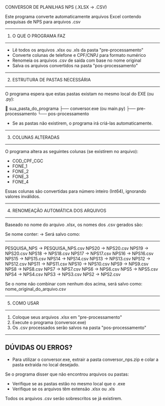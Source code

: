 
CONVERSOR DE PLANILHAS NPS (.XLSX → .CSV)

Este programa converte automaticamente arquivos Excel contendo pesquisas de NPS para arquivos .csv

---------------------------------------
1. O QUE O PROGRAMA FAZ
---------------------------------------

- Lê todos os arquivos .xlsx ou .xls da pasta "pre-processamento"
- Converte colunas de telefone e CPF/CNPJ para formato numérico
- Renomeia os arquivos .csv de saída com base no nome original
- Salva os arquivos convertidos na pasta "pos-processamento"

---------------------------------------
2. ESTRUTURA DE PASTAS NECESSÁRIA
---------------------------------------

O programa espera que estas pastas existam no mesmo local do EXE (ou .py):

📁 sua_pasta_do_programa
├── conversor.exe  (ou main.py)
├── pre-processamento
└── pos-processamento

* Se as pastas não existirem, o programa irá criá-las automaticamente.

---------------------------------------
3. COLUNAS ALTERADAS
---------------------------------------

O programa altera as seguintes colunas (se existirem no arquivo):

- COD_CPF_CGC
- FONE_1
- FONE_2
- FONE_3
- FONE_4

Essas colunas são convertidas para número inteiro (Int64), ignorando valores inválidos.

---------------------------------------
4. RENOMEAÇÃO AUTOMÁTICA DOS ARQUIVOS
---------------------------------------

Baseado no nome do arquivo .xlsx, os nomes dos .csv gerados são:

Se nome conter:           → Será salvo como:
-------------------------    --------------------------
PESQUISA_NPS              → PESQUISA_NPS.csv
NPS20                     → NPS20.csv
NPS19                     → NPS20.csv
NPS18                     → NPS18.csv
NPS17                     → NPS17.csv
NPS16                     → NPS16.csv
NPS15                     → NPS15.csv
NPS14                     → NPS14.csv
NPS13                     → NPS13.csv
NPS12                     → NPS12.csv
NPS11                     → NPS11.csv
NPS10                     → NPS10.csv
NPS9                      → NPS9.csv
NPS8                      → NPS8.csv
NPS7                      → NPS7.csv
NPS6                      → NPS6.csv
NPS5                      → NPS5.csv
NPS4                      → NPS4.csv
NPS3                      → NPS3.csv
NPS2                      → NPS2.csv  

Se o nome não combinar com nenhum dos acima, será salvo como:
nome_original_do_arquivo.csv

---------------------------------------
5. COMO USAR
---------------------------------------

1. Coloque seus arquivos .xlsx em "pre-processamento"
2. Execute o programa (conversor.exe)
3. Os .csv processados serão salvos na pasta "pos-processamento"

---------------------------------------
DÚVIDAS OU ERROS?
---------------------------------------
- Para utilizar o conversor.exe, extrair a pasta conversor_nps.zip e colar a pasta extraida no local desejado.

Se o programa disser que não encontrou arquivos ou pastas:
- Verifique se as pastas estão no mesmo local que o .exe
- Verifique se os arquivos têm extensão .xlsx ou .xls

Todos os arquivos .csv serão sobrescritos se já existirem.